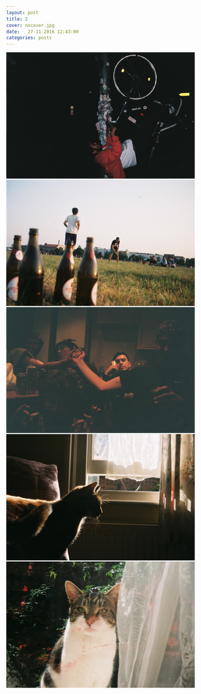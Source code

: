 ```yaml
---
layout: post
title: 2
cover: nocover.jpg
date:   27-11-2016 12:43:00
categories: posts
---
```


<img src="/images/posts/27-11-2016/CNV00012.JPG">
<img src="/images/posts/27-11-2016/CNV00021.JPG">
<img src="/images/posts/27-11-2016/CNV00008.JPG">
<img src="/images/posts/27-11-2016/CNV00003.JPG">
<img src="/images/posts/27-11-2016/CNV00004.JPG">

